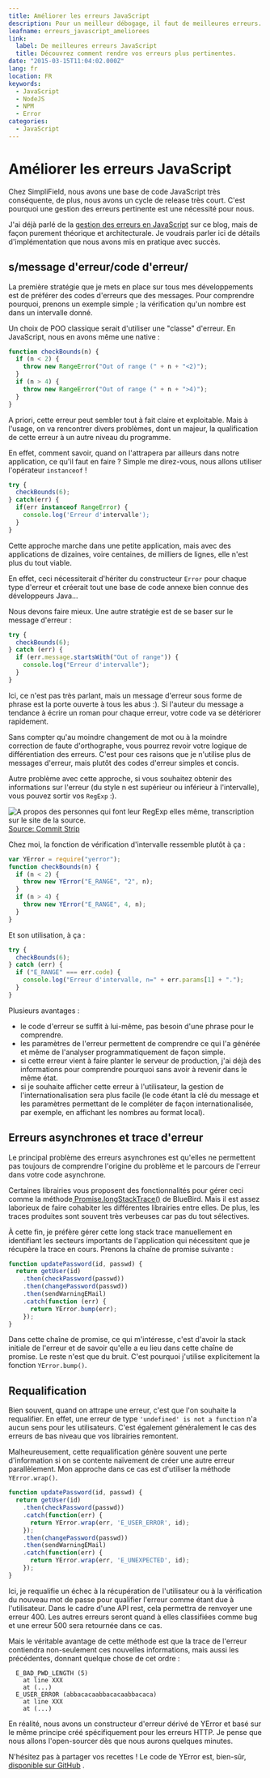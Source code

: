 ```yaml
---
title: Améliorer les erreurs JavaScript
description: Pour un meilleur débogage, il faut de meilleures erreurs. C'est pourquoi j'ai mis en place une stratégie pour les rendre plus pertinentes.
leafname: erreurs_javascript_ameliorees
link:
  label: De meilleures erreurs JavaScript
  title: Découvrez comment rendre vos erreurs plus pertinentes.
date: "2015-03-15T11:04:02.000Z"
lang: fr
location: FR
keywords:
  - JavaScript
  - NodeJS
  - NPM
  - Error
categories:
  - JavaScript
---
```


# Améliorer les erreurs JavaScript

Chez SimpliField, nous avons une base de code JavaScript très conséquente, de plus, nous avons un cycle de release très court. C'est pourquoi une gestion des erreurs pertinente est une nécessité pour nous.

J'ai déjà parlé de la [gestion des erreurs en JavaScript](./erreurs_javascript) sur ce blog, mais de façon purement théorique et architecturale. Je voudrais parler ici de détails d'implémentation que nous avons mis en pratique avec succès.

## s/message d'erreur/code d'erreur/

La première stratégie que je mets en place sur tous mes développements est de préférer des codes d'erreurs que des messages. Pour comprendre pourquoi, prenons un exemple simple ; la vérification qu'un nombre est dans un intervalle donné.

Un choix de POO classique serait d'utiliser une "classe" d'erreur. En JavaScript, nous en avons même une native :

```js
function checkBounds(n) {
  if (n < 2) {
    throw new RangeError("Out of range (" + n + "<2)");
  }
  if (n > 4) {
    throw new RangeError("Out of range (" + n + ">4)");
  }
}
```

A priori, cette erreur peut sembler tout à fait claire et exploitable. Mais à l'usage, on va rencontrer divers problèmes, dont un majeur, la qualification de cette erreur à un autre niveau du programme.

En effet, comment savoir, quand on l'attrapera par ailleurs dans notre application, ce qu'il faut en faire ? Simple me direz-vous, nous allons utiliser l'opérateur `instanceof` !

```js
try {
  checkBounds(6);
} catch(err) {
  if(err instanceof RangeError) {
    console.log('Erreur d'intervalle');
  }
}
```

Cette approche marche dans une petite application, mais avec des applications de dizaines, voire centaines, de milliers de lignes, elle n'est plus du tout viable.

En effet, ceci nécessiterait d'hériter du constructeur `Error` pour chaque type d'erreur et créerait tout une base de code annexe bien connue des développeurs Java...

Nous devons faire mieux. Une autre stratégie est de se baser sur le message d'erreur :

```js
try {
  checkBounds(6);
} catch (err) {
  if (err.message.startsWith("Out of range")) {
    console.log("Erreur d'intervalle");
  }
}
```

Ici, ce n'est pas très parlant, mais un message d'erreur sous forme de phrase est la porte ouverte à tous les abus :). Si l'auteur du message a tendance à écrire un roman pour chaque erreur, votre code va se détériorer rapidement.

Sans compter qu'au moindre changement de mot ou à la moindre correction de faute d'orthographe, vous pourrez revoir votre logique de différentiation des erreurs. C'est pour ces raisons que je n'utilise plus de messages d'erreur, mais plutôt des codes d'erreur simples et concis.

Autre problème avec cette approche, si vous souhaitez obtenir des informations sur l'erreur (du style n est supérieur ou inférieur à l'intervalle), vous pouvez sortir vos `RegExp` :).

![A propos des personnes qui font leur RegExp elles même, transcription sur le site de la source.](https://www.commitstrip.com/wp-content/uploads/2013/03/Strips-Expressions-r%C3%A9guli%C3%A8res-550-final.jpg)
[Source: Commit Strip](https://www.commitstrip.com/fr/2013/03/06/quelquun-sy-connait-en-expressions-regulieres/ "Voir la planche sur le site des auteurs")

Chez moi, la fonction de vérification d'intervalle ressemble plutôt à ça :

```js
var YError = require("yerror");
function checkBounds(n) {
  if (n < 2) {
    throw new YError("E_RANGE", "2", n);
  }
  if (n > 4) {
    throw new YError("E_RANGE", 4, n);
  }
}
```

Et son utilisation, à ça :

```js
try {
  checkBounds(6);
} catch (err) {
  if ("E_RANGE" === err.code) {
    console.log("Erreur d'intervalle, n=" + err.params[1] + ".");
  }
}
```

Plusieurs avantages :

- le code d'erreur se suffit à lui-même, pas besoin d'une phrase pour le comprendre.
- les paramètres de l'erreur permettent de comprendre ce qui l'a générée et même de l'analyser programmatiquement de façon simple.
- si cette erreur vient à faire planter le serveur de production, j'ai déjà des informations pour comprendre pourquoi sans avoir à revenir dans le même état.
- si je souhaite afficher cette erreur à l'utilisateur, la gestion de l'internationalisation sera plus facile (le code étant la clé du message et les paramètres permettant de le compléter de façon internationalisée, par exemple, en affichant les nombres au format local).

## Erreurs asynchrones et trace d'erreur

Le principal problème des erreurs asynchrones est qu'elles ne permettent pas toujours de comprendre l'origine du problème et le parcours de l'erreur dans votre code asynchrone.

Certaines librairies vous proposent des fonctionnalités pour gérer ceci comme la méthode[ Promise.longStackTrace()](https://github.com/petkaantonov/bluebird/blob/master/API.md#promiselongstacktraces---void) de BlueBird. Mais il est assez laborieux de faire cohabiter les différentes librairies entre elles. De plus, les traces produites sont souvent très verbeuses car pas du tout sélectives.

À cette fin, je préfère gérer cette long stack trace manuellement en identifiant les secteurs importants de l'application qui nécessitent que je récupère la trace en cours. Prenons la chaîne de promise suivante :

```js
function updatePassword(id, passwd) {
  return getUser(id)
    .then(checkPassword(passwd))
    .then(changePassword(passwd))
    .then(sendWarningEMail)
    .catch(function (err) {
      return YError.bump(err);
    });
}
```

Dans cette chaîne de promise, ce qui m'intéresse, c'est d'avoir la stack initiale de l'erreur et de savoir qu'elle a eu lieu dans cette chaîne de promise. Le reste n'est que du bruit. C'est pourquoi j'utilise explicitement la fonction `YError.bump()`.

## Requalification

Bien souvent, quand on attrape une erreur, c'est que l'on souhaite la requalifier. En effet, une erreur de type `'undefined' is not a function` n'a aucun sens pour les utilisateurs. C'est également généralement le cas des erreurs de bas niveau que vos librairies remontent.

Malheureusement, cette requalification génère souvent une perte d'information si on se contente naïvement de créer une autre erreur parallèlement. Mon approche dans ce cas est d'utiliser la méthode `YError.wrap()`.

```js
function updatePassword(id, passwd) {
  return getUser(id)
    .then(checkPassword(passwd))
    .catch(function(err) {
      return YError.wrap(err, 'E_USER_ERROR', id);
    });
    .then(changePassword(passwd))
    .then(sendWarningEMail)
    .catch(function(err) {
      return YError.wrap(err, 'E_UNEXPECTED', id);
    });
}
```

Ici, je requalifie un échec à la récupération de l'utilisateur ou à la vérification du nouveau mot de passe pour qualifier l'erreur comme étant due à l'utilisateur. Dans le cadre d'une API rest, cela permettra de renvoyer une erreur 400\. Les autres erreurs seront quand à elles classifiées comme bug et une erreur 500 sera retournée dans ce cas.

Mais le véritable avantage de cette méthode est que la trace de l'erreur contiendra non-seulement ces nouvelles informations, mais aussi les précédentes, donnant quelque chose de cet ordre :

```
  E_BAD_PWD_LENGTH (5)
    at line XXX
    at (...)
  E_USER_ERROR (abbacacaabbacacaabbacaca)
    at line XXX
    at (...)
```

En réalité, nous avons un constructeur d'erreur dérivé de YError et basé sur le même principe créé spécifiquement pour les erreurs HTTP. Je pense que nous allons l'open-sourcer dès que nous aurons quelques minutes.

N'hésitez pas à partager vos recettes ! Le code de YError est, bien-sûr, [disponible sur GitHub](https://github.com/SimpliField/yerror) .

